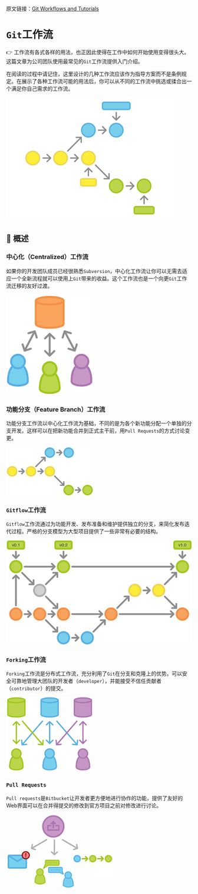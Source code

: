 原文链接：[Git Workflows and Tutorials](https://www.atlassian.com/git/workflows)

`Git`工作流
======================

:point_right: 工作流有各式各样的用法，也正因此使得在工作中如何开始使用变得很头大。这篇文章为公司团队使用最常见的`Git`工作流提供入门介绍。

在阅读的过程中请记住，这里设计的几种工作流应该作为指导方案而不是条例规定。在展示了各种工作流可能的用法后，你可以从不同的工作流中挑选或揉合出一个满足你自己需求的工作流。

![Git Workflows](git_workflow.png)

:beer: 概述
---------------------

### 中心化（Centralized）工作流

如果你的开发团队成员已经很熟悉`Subversion`，中心化工作流让你可以无需去适应一个全新流程就可以使用上`Git`带来的收益。这个工作流也是一个向更`Git`工作流迁移的友好过渡。

![Git Workflows: SVN-style](git-workflow-svn.png)

### 功能分支（Feature Branch）工作流

功能分支工作流以中心化工作流为基础，不同的是为各个新功能分配一个单独的分支开发。这样可以在把新功能合并到正式主干前，用`Pull Requests`的方式讨论变更。

![Git Workflows: Feature Branch](git-workflow-feature_branch.png)

### `Gitflow`工作流

`Gitflow`工作流通过为功能开发、发布准备和维护提供独立的分支，来简化发布迭代过程。严格的分支模型为大型项目提供了一些非常有必要的结构。

![Git Workflows: Gitflow Cycle](git-workflows-gitflow.png)

### `Forking`工作流

`Forking`工作流是分布式工作流，充分利用了`Git`在分支和克隆上的优势。可以安全可靠地管理大团队的开发者（`developer`），并能接受不信任贡献者（`contributor`）的提交。

![Git Workflows: Forking](git-workflow-forking.png)

### `Pull Requests`

`Pull requests`是`Bitbucket`让开发者更方便地进行协作的功能，提供了友好的Web界面可以在合并得提交的修改到官方项目之前对修改进行讨论。

![Workflows: Pull Requests](pull-request.png)
